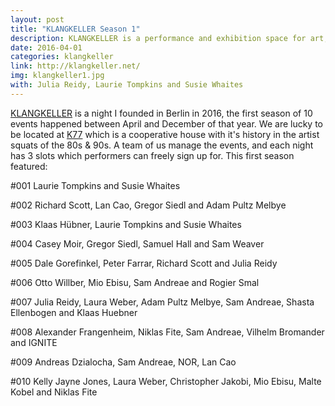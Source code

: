 ```yaml
---
layout: post
title: "KLANGKELLER Season 1"
description: KLANGKELLER is a performance and exhibition space for art, music and theory.
date: 2016-04-01
categories: klangkeller
link: http://klangkeller.net/
img: klangkeller1.jpg
with: Julia Reidy, Laurie Tompkins and Susie Whaites
---
```


[KLANGKELLER](http://klangkeller.net) is a night I founded in Berlin in 2016, the first season of 10 events happened between April and December of that year. We are lucky to be located at [K77](http://www.k77.org/) which is a cooperative house with it's history in the artist squats of the 80s & 90s. A team of us manage the events, and each night has 3 slots which performers can freely sign up for. 
This first season featured: 

#001 Laurie Tompkins and Susie Whaites

#002 Richard Scott, Lan Cao, Gregor Siedl and Adam Pultz Melbye

#003 Klaas Hübner, Laurie Tompkins and Susie Whaites

#004 Casey Moir, Gregor Siedl, Samuel Hall and Sam Weaver

#005 Dale Gorefinkel, Peter Farrar, Richard Scott and Julia Reidy

#006 Otto Willber, Mio Ebisu, Sam Andreae and Rogier Smal

#007 Julia Reidy, Laura Weber, Adam Pultz Melbye, Sam Andreae, Shasta Ellenbogen and Klaas Huebner

#008 Alexander Frangenheim, Niklas Fite, Sam Andreae, Vilhelm Bromander and IGNITE

#009 Andreas Dzialocha, Sam Andreae, NOR, Lan Cao

#010 Kelly Jayne Jones, Laura Weber, Christopher Jakobi, Mio Ebisu, Malte Kobel and Niklas Fite